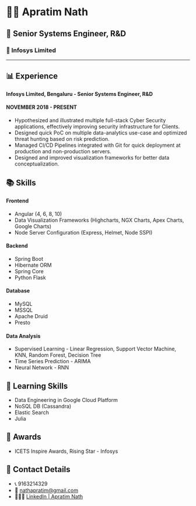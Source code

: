 # :technologist: Apratim Nath
## :briefcase: Senior Systems Engineer, R&D
### 	:office: Infosys Limited

-----------------------------------------
## :bar_chart: Experience
#### Infosys Limited, Bengaluru - Senior Systems Engineer, R&D
#### NOVEMBER 2018 - PRESENT

- Hypothesized and illustrated multiple full-stack Cyber Security
applications, effectively improving security infrastructure for Clients.
-  Designed quick PoC on multiple data-analytics use-case and
optimized threat hunting based on risk prediction.
- Managed CI/CD Pipelines integrated with Git for quick deployment at
production and non-production servers.
- Designed and improved visualization frameworks for better data
conceptualization.

## :books: Skills
#### Frontend
- Angular (4, 6, 8, 10)
- Data Visualization Frameworks (Highcharts, NGX Charts, Apex Charts, Google Charts)
- Node Server Configuration (Express, Helmet, Node SSPI)


#### Backend
- Spring Boot
- Hibernate ORM
- Spring Core
- Python Flask


#### Database
- MySQL
- MSSQL
- Apache Druid
- Presto


#### Data Analysis
- Supervised Learning - Linear Regression, Support Vector Machine, KNN, Random Forest, Decision Tree
- Time Series Prediction - ARIMA
- Neural Network - RNN

## :memo: Learning Skills 
- Data Engineering in Google Cloud Platform
- NoSQL DB (Cassandra)
- Elastic Search
- Julia

## :1st_place_medal: Awards
- ICETS Inspire Awards, Rising Star - Infosys

## :iphone: Contact Details
- :telephone_receiver: 9163214329
- :e-mail: nathapratim@gmail.com
- :family_man_boy_boy: [LinkedIn | Apratim Nath](https://www.linkedin.com/in/apratim-nath-871a69145/)
<!---
apratimnath/apratimnath is a ✨ special ✨ repository because its `README.md` (this file) appears on your GitHub profile.
You can click the Preview link to take a look at your changes.
--->
